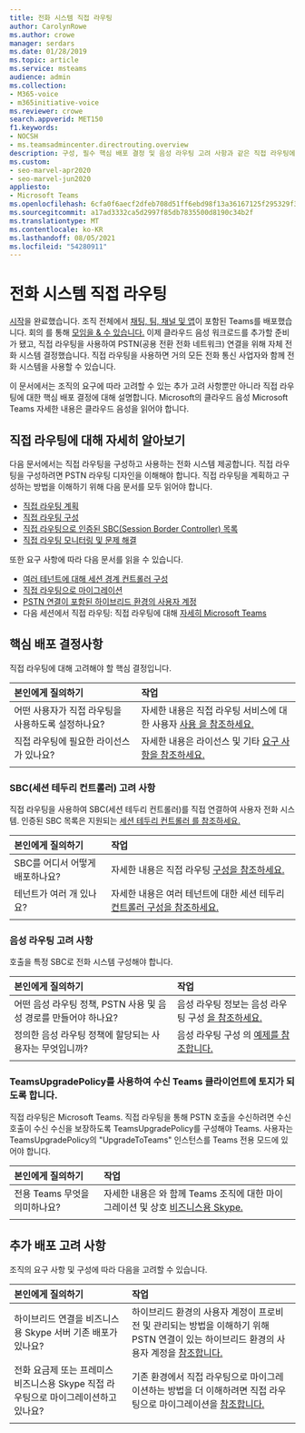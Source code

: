 ```yaml
---
title: 전화 시스템 직접 라우팅
author: CarolynRowe
ms.author: crowe
manager: serdars
ms.date: 01/28/2019
ms.topic: article
ms.service: msteams
audience: admin
ms.collection:
- M365-voice
- m365initiative-voice
ms.reviewer: crowe
search.appverid: MET150
f1.keywords:
- NOCSH
- ms.teamsadmincenter.directrouting.overview
description: 구성, 필수 핵심 배포 결정 및 음성 라우팅 고려 사항과 같은 직접 라우팅에 대해 자세히 설명합니다.
ms.custom:
- seo-marvel-apr2020
- seo-marvel-jun2020
appliesto:
- Microsoft Teams
ms.openlocfilehash: 6cfa0f6aecf2dfeb708d51ff6ebd98f13a36167125f295329f3e37b2e39c0daf
ms.sourcegitcommit: a17ad3332ca5d2997f85db7835500d8190c34b2f
ms.translationtype: MT
ms.contentlocale: ko-KR
ms.lasthandoff: 08/05/2021
ms.locfileid: "54280911"
---
```

# <a name="phone-system-direct-routing"></a>전화 시스템 직접 라우팅

[시작](get-started-with-teams-quick-start.md)을 완료했습니다. 조직 전체에서 [채팅, 팀, 채널 및 앱](deploy-chat-teams-channels-microsoft-teams-landing-page.md)이 포함된 Teams를 배포했습니다. 회의 를 통해 [모임을 & 수 있습니다.](deploy-meetings-microsoft-teams-landing-page.md) 이제 클라우드 음성 워크로드를 추가할 준비가 됐고, 직접 라우팅을 사용하여 PSTN(공용 전환 전화 네트워크) 연결을 위해 자체 전화 시스템 결정했습니다. 직접 라우팅을 사용하면 거의 모든 전화 통신 사업자와 함께 전화 시스템을 사용할 수 있습니다.

이 문서에서는 조직의 요구에 따라 고려할 수 있는 추가 고려 사항뿐만 아니라 직접 라우팅에 대한 핵심 배포 결정에 대해 설명합니다. Microsoft의 클라우드 [](cloud-voice-landing-page.md) 음성 Microsoft Teams 자세한 내용은 클라우드 음성을 읽어야 합니다.

## <a name="learn-more-about-direct-routing"></a>직접 라우팅에 대해 자세히 알아보기

다음 문서에서는 직접 라우팅을 구성하고 사용하는 전화 시스템 제공합니다. 직접 라우팅을 구성하려면 PSTN 라우팅 디자인을 이해해야 합니다. 직접 라우팅을 계획하고 구성하는 방법을 이해하기 위해 다음 문서를 모두 읽어야 합니다.

- [직접 라우팅 계획](direct-routing-plan.md) 
- [직접 라우팅 구성](direct-routing-configure.md)
- [직접 라우팅으로 인증된 SBC(Session Border Controller) 목록](direct-routing-border-controllers.md)
- [직접 라우팅 모니터링 및 문제 해결](direct-routing-monitor-and-troubleshoot.md)

또한 요구 사항에 따라 다음 문서를 읽을 수 있습니다.

-  [여러 테넌트에 대해 세션 경계 컨트롤러 구성](direct-routing-sbc-multiple-tenants.md)
-  [직접 라우팅으로 마이그레이션](direct-routing-migrating.md)
-  [PSTN 연결이 포함된 하이브리드 환경의 사용자 계정](direct-routing-user-accounts-in-a-hybrid-environment.md)
- 다음 세션에서 직접 라우팅: 직접 라우팅에 대해 [자세히 Microsoft Teams](https://aka.ms/teams-direct-routing)

## <a name="core-deployment-decisions"></a>핵심 배포 결정사항

직접 라우팅에 대해 고려해야 할 핵심 결정입니다. 

|본인에게 질의하기|작업 |
| :------------|:-------|
|어떤 사용자가 직접 라우팅을 사용하도록 설정하나요? | 자세한 내용은 직접 라우팅 서비스에 대한 사용자 [사용 을 참조하세요.](direct-routing-configure.md) |
직접 라우팅에 필요한 라이선스가 있나요? | 자세한 내용은 라이선스 및 기타 [요구 사항을 참조하세요.](direct-routing-plan.md#licensing-and-other-requirements)
|||

### <a name="session-border-controller-sbc-considerations"></a>SBC(세션 테두리 컨트롤러) 고려 사항

직접 라우팅을 사용하여 SBC(세션 테두리 컨트롤러)를 직접 연결하여 사용자 전화 시스템.  인증된 SBC 목록은 지원되는 [세션 테두리 컨트롤러 를 참조하세요.](direct-routing-border-controllers.md)

|본인에게 질의하기|작업 |
|:------------|:-------|
| SBC를 어디서 어떻게 배포하나요? | 자세한 내용은 직접 라우팅 [구성을 참조하세요.](direct-routing-configure.md) | 
테넌트가 여러 개 있나요? | 자세한 내용은 여러 테넌트에 대한 세션 테두리 [컨트롤러 구성을 참조하세요.](direct-routing-sbc-multiple-tenants.md)|
|||

### <a name="voice-routing-considerations"></a>음성 라우팅 고려 사항

호출을 특정 SBC로 전화 시스템 구성해야 합니다.

|본인에게 질의하기|작업 |
|:------------|:-------|
| 어떤 음성 라우팅 정책, PSTN 사용 및 음성 경로를 만들어야 하나요? | 음성 라우팅 정보는 음성 라우팅 구성 [을 참조하세요.](direct-routing-configure.md)
| 정의한 음성 라우팅 정책에 할당되는 사용자는 무엇입니까? | 음성 라우팅 구성 의 [예제를 참조합니다.](direct-routing-configure.md) |
|||

### <a name="ensure-incoming-calls-land-in-the-teams-client-using-teamsupgradepolicy"></a>TeamsUpgradePolicy를 사용하여 수신 Teams 클라이언트에 토지가 되도록 합니다.

직접 라우팅은 Microsoft Teams. 직접 라우팅을 통해 PSTN 호출을 수신하려면 수신 호출이 수신 수신을 보장하도록 TeamsUpgradePolicy를 구성해야 Teams. 사용자는 TeamsUpgradePolicy의 "UpgradeToTeams" 인스턴스를 Teams 전용 모드에 있어야 합니다. 

|본인에게 질의하기|작업 |
|:------------|:-------|
|전용 Teams 무엇을 의미하나요? | 자세한 내용은 와 함께 Teams 조직에 대한 마이그레이션 및 상호 [비즈니스용 Skype.](./migration-interop-guidance-for-teams-with-skype.md)|
|||

## <a name="additional-deployment-considerations"></a>추가 배포 고려 사항

조직의 요구 사항 및 구성에 따라 다음을 고려할 수 있습니다.

| 본인에게 질의하기| 작업 |
| :------------|:-------|
| 하이브리드 연결을 비즈니스용 Skype 서버 기존 배포가 있나요? |  하이브리드 환경의 사용자 계정이 프로비전 및 관리되는 방법을 이해하기 위해 PSTN 연결이 있는 하이브리드 환경의 사용자 계정을 [참조합니다.](direct-routing-user-accounts-in-a-hybrid-environment.md)| 
| 전화 요금제 또는 프레미스 비즈니스용 Skype 직접 라우팅으로 마이그레이션하고 있나요? | 기존 환경에서 직접 라우팅으로 마이그레이션하는 방법을 더 이해하려면 직접 라우팅으로 마이그레이션을 [참조합니다.](direct-routing-migrating.md) |
|||